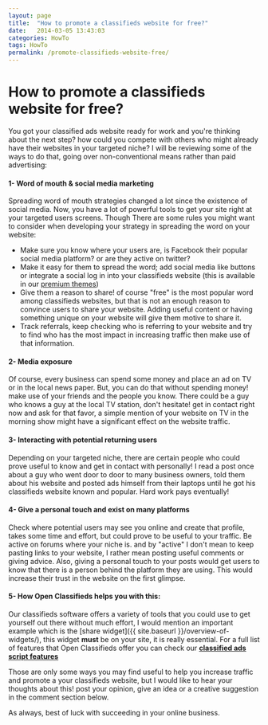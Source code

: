 ```yaml
---
layout: page
title:  "How to promote a classifieds website for free?"
date:   2014-03-05 13:43:03
categories: HowTo
tags: HowTo
permalink: /promote-classifieds-website-free/
---
```

# How to promote a classifieds website for free?

You got your classified ads website ready for work and you're thinking about the next step? how could you compete with others who might already have their websites in your targeted niche? I will be reviewing some of the ways to do that, going over non-conventional means rather than paid advertising:

#### 1- Word of mouth & social media marketing

Spreading word of mouth strategies changed a lot since the existence of social media. Now, you have a lot of powerful tools to get your site right at your targeted users screens. Though There are some rules you might want to consider when developing your strategy in spreading the word on your website:

* Make sure you know where your users are, is Facebook their popular social media platform? or are they active on twitter?
* Make it easy for them to spread the word; add social media like buttons or integrate a social log in into your classifieds website (this is available in our [premium themes](http://open-classifieds.com/market/))
* Give them a reason to share! of course "free" is the most popular word among classifieds websites, but that is not an enough reason to convince users to share your website. Adding useful content or having something unique on your website will give them motive to share it.
* Track referrals, keep checking who is referring to your website and try to find who has the most impact in increasing traffic then make use of that information.

#### 2- Media exposure

Of course, every business can spend some money and place an ad on TV or in the local news paper. But, you can do that without spending money! make use of your friends and the people you know. There could be a guy who knows a guy at the local TV station, don't hesitate! get in contact right now and ask for that favor, a simple mention of your website on TV in the morning show might have a significant effect on the website traffic.

#### 3- Interacting with potential returning users

Depending on your targeted niche, there are certain people who could prove useful to know and get in contact with personally! I read a post once about a guy who went door to door to many business owners, told them about his website and posted ads himself from their laptops until he got his classifieds website known and popular. Hard work pays eventually!

#### 4- Give a personal touch and exist on many platforms

Check where potential users may see you online and create that profile, takes some time and effort, but could prove to be useful to your traffic. Be active on forums where your niche is. and by "active" I don't mean to keep pasting links to your website, I rather mean posting useful comments or giving advice. Also, giving a personal touch to your posts would get users to know that there is a person behind the platform they are using. This would increase their trust in the website on the first glimpse.

#### 5- How Open Classifieds helps you with this:

Our classifieds software offers a variety of tools that you could use to get yourself out there without much effort, I would mention an important example which is the [share widget]({{ site.baseurl }}/overview-of-widgets/), this widget **must** be on your site, it is really essential. For a full list of features that Open Classifieds offer you can check our **[classified ads script features](http://open-classifieds.com/features/)**

Those are only some ways you may find useful to help you increase traffic and promote a your classifieds website, but I would like to hear your thoughts about this! post your opinion, give an idea or a creative suggestion in the comment section below.

As always, best of luck with succeeding in your online business.


<!--title: How to promote a classifieds website for free?
link: http://open-classifieds.com/2014/03/05/promote-classifieds-website-free/
author: Kinan
description: 
post_id: 11689
created: 2014/03/05 14:43:03
created_gmt: 2014/03/05 13:43:03
comment_status: open
post_name: promote-classifieds-website-free
status: publish
post_type: post-->
